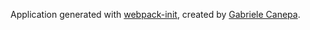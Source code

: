 Application generated with [webpack-init](https://github.com/gabrielecanepa/webpack-init), created by [Gabriele Canepa](https://github.com/gabrielecanepa).
